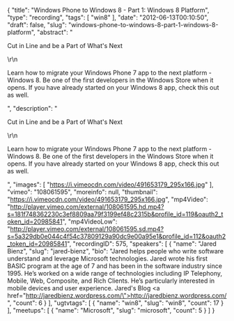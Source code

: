 {
  "title": "Windows Phone to Windows 8 - Part 1: Windows 8 Platform",
  "type": "recording",
  "tags": [
    "win8"
  ],
  "date": "2012-06-13T00:10:50",
  "draft": false,
  "slug": "windows-phone-to-windows-8-part-1-windows-8-platform",
  "abstract": "<p>Cut in Line and be a Part of What's Next</p>\r\n<p>Learn how to migrate your Windows Phone 7 app to the next platform - Windows 8. Be one of the first developers in the Windows Store when it opens. If you have already started on your Windows 8 app, check this out as well.</p>",
  "description": "<p>Cut in Line and be a Part of What's Next</p>\r\n<p>Learn how to migrate your Windows Phone 7 app to the next platform - Windows 8. Be one of the first developers in the Windows Store when it opens. If you have already started on your Windows 8 app, check this out as well.</p>",
  "images": [
    "https://i.vimeocdn.com/video/491653179_295x166.jpg"
  ],
  "vimeo": "108061595",
  "moreinfo": null,
  "thumbnail": "https://i.vimeocdn.com/video/491653179_295x166.jpg",
  "mp4Video": "http://player.vimeo.com/external/108061595.hd.mp4?s=181f748362230c3ef8809aa79f3199ef48c2315b&profile_id=119&oauth2_token_id=20985841",
  "mp4VideoLow": "http://player.vimeo.com/external/108061595.sd.mp4?s=5a329db0e044c4f54c37809129a90dc9e00a95e1&profile_id=112&oauth2_token_id=20985841",
  "recordingID": 575,
  "speakers": [
    {
      "name": "Jared Bienz",
      "slug": "jared-bienz",
      "bio": "Jared helps people who write software understand and leverage Microsoft technologies. Jared wrote his first BASIC program at the age of 7 and has been in the software industry since 1995. He’s worked on a wide range of technologies including IP Telephony, Mobile, Web, Composite, and Rich Clients. He’s particularly interested in mobile devices and user experience. Jared's Blog <a href=\"http://jaredbienz.wordpress.com/\">http://jaredbienz.wordpress.com/</a>",
      "count": 6
    }
  ],
  "ugtvtags": [
    {
      "name": "win8",
      "slug": "win8",
      "count": 17
    }
  ],
  "meetups": [
    {
      "name": "Microsoft",
      "slug": "microsoft",
      "count": 5
    }
  ]
}